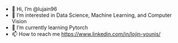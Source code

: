 - 👋 Hi, I’m @lujain96
- 👀 I’m interested in Data Science, Machine Learning, and Computer Vision
- 🌱 I’m currently learning Pytorch
- 📫 How to reach me https://www.linkedin.com/in/lojin-younis/

<!---
lujain96/lujain96 is a ✨ special ✨ repository because its `README.md` (this file) appears on your GitHub profile.
You can click the Preview link to take a look at your changes.
--->

